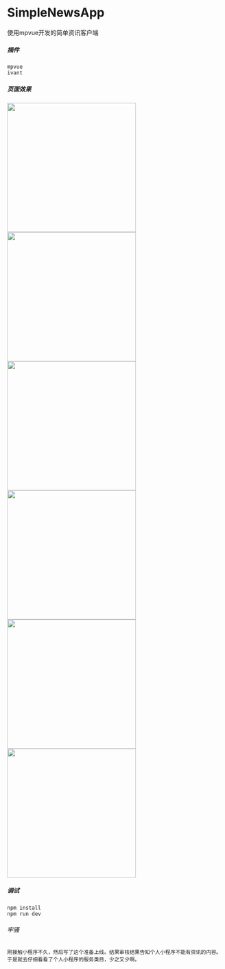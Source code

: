 # SimpleNewsApp
使用mpvue开发的简单资讯客户端
##### 插件
    mpvue
    ivant
##### 页面效果
<a><img src="https://raw.githubusercontent.com/aishang2015/SimpleNewsApp/master/images/21740412.jpg" width="300px"/></a>
<a><img src="https://raw.githubusercontent.com/aishang2015/SimpleNewsApp/master/images/309627971.jpg" width="300px"/></a>
<a><img src="https://raw.githubusercontent.com/aishang2015/SimpleNewsApp/master/images/1342542734.jpg" width="300px"/></a>
<a><img src="https://raw.githubusercontent.com/aishang2015/SimpleNewsApp/master/images/961292145.jpg" width="300px"/></a>
<a><img src="https://raw.githubusercontent.com/aishang2015/SimpleNewsApp/master/images/241125495.jpg" width="300px"/></a>
<a><img src="https://raw.githubusercontent.com/aishang2015/SimpleNewsApp/master/images/397960785.jpg" width="300px"/></a>

##### 调试
    npm install
    npm run dev    

###### 牢骚
    刚接触小程序不久，然后写了这个准备上线。结果审核结果告知个人小程序不能有资讯的内容。于是就去仔细看看了个人小程序的服务类目，少之又少啊。
